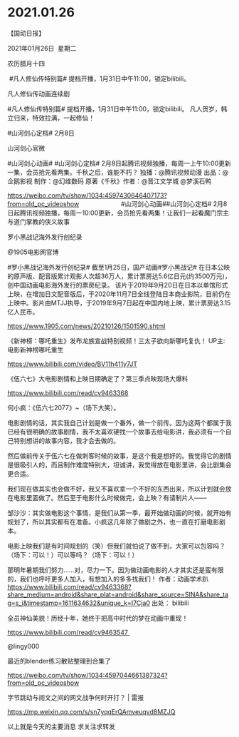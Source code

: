 ﻿#  2021.01.26
【国动日报】

2021年01月26日  星期二


农历腊月十四


 #凡人修仙传特别篇# 提档开播，1月31日中午11:00，锁定bilibili。

凡人修仙传动画连续剧


#凡人修仙传特别篇# 提档开播，1月31日中午11:00，锁定bilibili。
凡人贺岁，韩立归来，特效拉满，一起修仙！




#山河剑心定档# 2月8日

山河剑心官微                          


#山河剑心动画# #山河剑心定档# 2月8日起腾讯视频独播，每周一上午10:00更新一集，会员抢先看两集。千秋之后，谁能不朽？
独播：@腾讯视频动漫 出品：@企鹅影视 制作：@幻维数码 原著《千秋》作者：@晋江文学城 @梦溪石鸭


https://weibo.com/tv/show/1034:4597430646407173?from=old_pc_videoshow                        #山河剑心动画##山河剑心定档# 2月8日起腾讯视频独播，每周一10:00更新，会员抢先看两集！让我们一起看魔门宗主与道门掌教的侠义故事                                            




罗小黑战记海外发行创纪录

@1905电影网官博  


#罗小黑战记海外发行创纪录# 截至1月25日，国产动画#罗小黑战记# 在日本公映的原声版、配音版累计观影人次超36万人，累计票房达5.6亿日元(约3500万元)，创中国动画电影海外发行的票房纪录。
该片于2019年9月20日在日本以单馆形式上映，在增加日文配音版后，于2020年11月7日全线登陆日本商业影院，目前仍在上映中。影片由MTJJ执导，于2019年9月7日起在中国内地上映，累计票房达3.15亿人民币。

https://www.1905.com/news/20210126/1501590.shtml




《新神榜：哪吒重生》发布龙族宣战特别视频！三太子欲向新哪吒复仇！ UP主: 电影新神榜哪吒重生

https://www.bilibili.com/video/BV11h411y7JT




《伍六七》大电影剧情和上映日期确定了？第三季点映现场大爆料

https://www.bilibili.com/read/cv9463368




何小疯：《伍六七2077》~（场下大笑）。

电影剧情的话，其实我自己计划是做一个番外，做一个前传。因为这两个都属于我已经有很明确的故事剧情，我不太喜欢硬找一个故事去给电影讲，我必须有一个自己特别想讲的故事内容，我才会去做的。

然后做前传关于伍六七在做刺客时候的故事，是这个我是想好的。我觉得它的剧情是很吸引人的，而且制作难度特别大，坦诚讲，我觉得放在电影里讲，会比剧集会更合适。

我们现在做其实也会做不好，我又不喜欢拿一个不好的东西出来，所以计划就会放在电影里面做了。然后至于电影什么时候做完，会上映？有请制片人——


邹沙沙：其实做电影这个事情，是我们从第一季，最开始做动画的时候，就开始有规划了，所以其实都有在准备。小疯这几年除了做剧之外，也一直在打磨电影剧本。

电影上映我们是有时间规划的（笑）但我们就怕说了做不到，大家可以包容吗？（场下：可以！）可以等吗？（场下：可以！）

那明年暑期我们努力……对，尽力一下。因为做动画电影的人才其实还是蛮有限的，我们也呼吁更多人加入，有想加入的多多找我们！
作者：动画学术趴
https://www.bilibili.com/read/cv9463368?share_medium=android&share_plat=android&share_source=SINA&share_tag=s_i&timestamp=1611634632&unique_k=I7Cja0
出处： bilibili

全员神仙美貌！历经十年，她终于把高中时代的梦在动画中重现！

https://www.bilibili.com/read/cv9463547 




@lingy000                            

最近的blender练习散贴整理到合集了

https://weibo.com/tv/show/1034:4597044661387324?from=old_pc_videoshow




字节跳动与阅文之间的网文战争何时开打？ | 雷报

https://mp.weixin.qq.com/s/sn7yqqErQAmveuqvd8MZJQ


以上就是今天的主要消息
求关注求转发






















